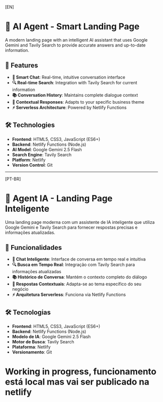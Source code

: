 [EN]
# 🤖 AI Agent - Smart Landing Page

A modern landing page with an intelligent AI assistant that uses Google Gemini and Tavily Search to provide accurate answers and up-to-date information.

## 🚀 Features

- **💬 Smart Chat**: Real-time, intuitive conversation interface
- **🔍 Real-time Search**: Integration with Tavily Search for current information
- **📚 Conversation History**: Maintains complete dialogue context
- **🎯 Contextual Responses**: Adapts to your specific business theme
- **⚡ Serverless Architecture**: Powered by Netlify Functions

## 🛠️ Technologies

- **Frontend**: HTML5, CSS3, JavaScript (ES6+)
- **Backend**: Netlify Functions (Node.js)
- **AI Model**: Google Gemini 2.5 Flash
- **Search Engine**: Tavily Search
- **Platform**: Netlify
- **Version Control**: Git

---
[PT-BR]
# 🤖 Agent IA - Landing Page Inteligente

Uma landing page moderna com um assistente de IA inteligente que utiliza Google Gemini e Tavily Search para fornecer respostas precisas e informações atualizadas.

## 🚀 Funcionalidades

- **💬 Chat Inteligente**: Interface de conversa em tempo real e intuitiva
- **🔍 Busca em Tempo Real**: Integração com Tavily Search para informações atualizadas
- **📚 Histórico de Conversa**: Mantém o contexto completo do diálogo
- **🎯 Respostas Contextuais**: Adapta-se ao tema específico do seu negócio
- **⚡ Arquitetura Serverless**: Funciona via Netlify Functions

## 🛠️ Tecnologias

- **Frontend**: HTML5, CSS3, JavaScript (ES6+)
- **Backend**: Netlify Functions (Node.js)
- **Modelo de IA**: Google Gemini 2.5 Flash
- **Motor de Busca**: Tavily Search
- **Plataforma**: Netlify
- **Versionamento**: Git

# Working in progress, funcionamento está local mas vai ser publicado na netlify